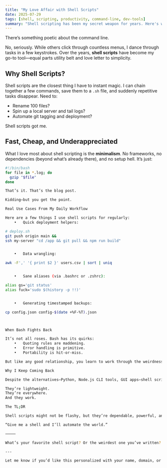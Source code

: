 ```yaml
---
title: "My Love Affair with Shell Scripts"
date: 2025-07-29
tags: [shell, scripting, productivity, command-line, dev-tools]
summary: "Shell scripting has been my secret weapon for years. Here's why I keep coming back to it for quick commands, automation, and plain old developer joy."
---
```


There’s something poetic about the command line.

No, seriously. While others click through countless menus, I dance through tasks in a few keystrokes. Over the years, **shell scripts** have become my go-to tool—equal parts utility belt and love letter to simplicity.

## Why Shell Scripts?

Shell scripts are the closest thing I have to instant magic. I can chain together a few commands, save them to a `.sh` file, and suddenly repetitive tasks disappear. Need to:

- Rename 100 files?
- Spin up a local server and tail logs?
- Automate git tagging and deployment?

Shell scripts got me.

## Fast, Cheap, and Underappreciated

What I love most about shell scripting is the **minimalism**. No frameworks, no dependencies (beyond what’s already there), and no setup hell. It’s just:

```sh
#!/bin/bash
for file in *.log; do
  gzip "$file"
done

That’s it. That’s the blog post.

Kidding—but you get the point.

Real Use Cases From My Daily Workflow

Here are a few things I use shell scripts for regularly:
	•	Quick deployment helpers:

# deploy.sh
git push origin main &&
ssh my-server "cd /app && git pull && npm run build"


	•	Data wrangling:

awk -F',' '{ print $2 }' users.csv | sort | uniq


	•	Sane aliases (via .bashrc or .zshrc):

alias gs='git status'
alias fuck='sudo $(history -p !!)'


	•	Generating timestamped backups:

cp config.json config-$(date +%F-%T).json



When Bash Fights Back

It’s not all roses. Bash has its quirks:
	•	Quoting rules are maddening.
	•	Error handling is primitive.
	•	Portability is hit-or-miss.

But like any good relationship, you learn to work through the weirdness. A little set -euo pipefail goes a long way.

Why I Keep Coming Back

Despite the alternatives—Python, Node.js CLI tools, GUI apps—shell scripts remain the fastest way to get things done when I’m deep in a terminal session.

They’re lightweight.
They’re everywhere.
And they work.

The TL;DR

Shell scripts might not be flashy, but they’re dependable, powerful, and elegant in their own right. For me, they’re not just tools—they’re companions in the craft.

“Give me a shell and I’ll automate the world.”

⸻

What’s your favorite shell script? Or the weirdest one you’ve written? Let me know—I’m always down to trade command-line war stories.

---

Let me know if you’d like this personalized with your name, domain, or linked to any public GitHub gists or code snippets you’ve shared.